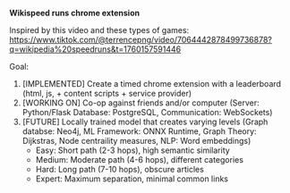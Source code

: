 **Wikispeed runs chrome extension**

Inspired by this video and these types of games: https://www.tiktok.com/@terrencepng/video/7064442878499736878?q=wikipedia%20speedruns&t=1760157591446

Goal: 
1. [IMPLEMENTED] Create a timed chrome extension with a leaderboard (html, js, + content scripts + service provider)  
2. [WORKING ON] Co-op against friends and/or computer (Server: Python/Flask Database: PostgreSQL, Communication: WebSockets)
3. [FUTURE] Locally trained model that creates varying levels  (Graph databse: Neo4j, ML Framework: ONNX Runtime, Graph Theory: Dijkstras, Node centraility measures, NLP: Word embeddings)
   - Easy: Short path (2-3 hops), high semantic similarity
   - Medium: Moderate path (4-6 hops), different categories
   - Hard: Long path (7-10 hops), obscure articles
   - Expert: Maximum separation, minimal common links

